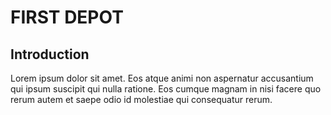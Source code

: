 # FIRST DEPOT

## Introduction

Lorem ipsum dolor sit amet. Eos atque animi non aspernatur accusantium qui ipsum suscipit qui nulla ratione. Eos cumque magnam in nisi facere quo rerum autem et saepe odio id molestiae qui consequatur rerum.